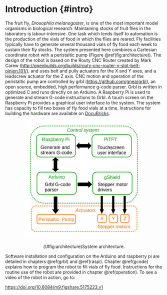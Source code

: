 # Introduction {#intro}

The fruit fly, *Drosophila melanogaster*, is one of the most important model organisms in biological research. Maintaining stocks of fruit flies in the laboratory is labour-intensive. One task which lends itself to automation is the production of the vials of food in which the flies are reared. Fly facilities typically have to generate several thousand vials of fly food each week to sustain their fly stocks. The system presented here combines a Cartesian coordinate robot with a peristaltic pump (Figure \@ref(fig:architecture)). The design of the robot is based on the Routy CNC Router created by Mark Carew (http://openbuilds.org/builds/routy-cnc-router-v-slot-belt-pinion.101/), and uses belt and pully actuators for the X and Y axes, and a leadscrew actuator for the Z axis. CNC motion and operation of the peristaltic pump are controlled by grbl (https://github.com/gnea/grbl), an open source, embedded, high performance g-code parser. Grbl is written in optimized C and runs directly on an Arduino. A Raspberry Pi is used to generate and stream G-code instructions to Grbl. A touch screen on the Raspberry Pi provides a graphical user interface to the system. The system has capacity to fill two boxes of fly food vials at a time.  Instructions for building the hardware are available on [DocuBricks](http://docubricks.com/viewer.jsp?id=8652757760093769728).

<div class="figure" style="text-align: center">
<img src="images/system_architecture.svg" alt="System architecture." width="75%" />
<p class="caption">(\#fig:architecture)System architecture.</p>
</div>
 
Software installation and configuration on the Arduino and raspberry pi are detailed in chapters \@ref(grbl) and \@ref(raspi). Chapter \@ref(gcode) explains how to program the robot to fill vials of fly food. Instructions for the routine use of the robot are provided in chapter \@ref(operation). To see a video of the robot in action, go to:

https://doi.org/10.6084/m9.figshare.5175223.v1
 
 
